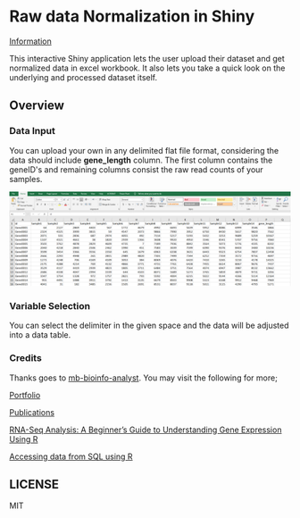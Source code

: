 Raw data Normalization in Shiny
===========

[Information](index.html)

This interactive Shiny application lets the user upload their dataset and get normalized data in excel workbook. It also lets you take a quick look on the underlying and processed dataset itself.

## Overview

### Data Input
You can upload your own in any delimited flat file format, considering the data should include **gene_length** column. 
The first column contains the geneID's and remaining columns consist the raw read counts of your samples.

![Overview of input data!](InputData_overview.png)

### Variable Selection
You can select the delimiter in the given space and the data will be adjusted into a data table.


### Credits
Thanks goes to [mb-bioinfo-analyst](https://github.com/mb-bioinfo-analyst).
You may visit the following for more;

[Portfolio](https://mb-bioinfo-analyst.github.io/Portfolio/)

[Publications](https://sites.google.com/view/bilalmustafa/publications?authuser=0)

[RNA-Seq Analysis: A Beginner’s Guide to Understanding Gene Expression Using R](https://rnaseqanalysis.netlify.app/)

[Accessing data from SQL using R](https://mb-bioinfo-analyst.github.io/Tutorials/R2SQL.nb.html)

## LICENSE
MIT
